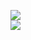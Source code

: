 [![](https://img.shields.io/badge/Made%20With-Github%20Spray-lightgrey.svg?style=for-the-badge&logo=github)](https://github.com/Annihil/github-spray#3419)  
[![](https://i.imgur.com/2DrTn0Z.gif)](https://github.com/Annihil/github-spray)